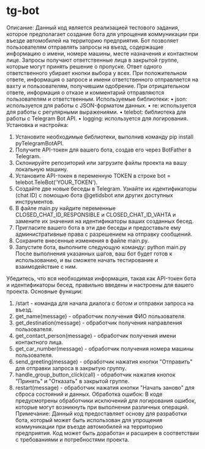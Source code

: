 # tg-bot
Описание:
Данный код является реализацией тестового задания, которое предполагает создание бота для упрощения коммуникации при въезде автомобилей на территорию предприятия. Бот позволяет пользователям отправлять запросы на въезд, содержащие информацию о имени, номере машины, месте назначения и контактном лице. Запросы получают ответственные лица в закрытой группе, которые могут принять решение о пропуске. Ответ одного ответственного убирает кнопки выбора у всех. При положительном ответе, информация о запросе и имени ответственного отправляется на вахту и пользователям, получившим одобрение. При отрицательном ответе, информация о отказе и комментарий отправляются пользователям и ответственным.
Используемые библиотеки:
  •	json: используется для работы с JSON-форматом данных.
  •	re: используется для работы с регулярными выражениями.
  •	telebot: библиотека для работы с Telegram Bot API.
  •	logging: используется для логирования.
Установка и настройка:
  1.	Установите необходимые библиотеки, выполнив команду pip install pyTelegramBotAPI.
  2.	Получите API-токен для вашего бота, создав его через BotFather в Telegram.
  3.	Склонируйте репозиторий или загрузите файлы проекта на вашу локальную машину.
  4.	Установите API-токен в переменную TOKEN в строке bot = telebot.TeleBot('YOUR_TOKEN').
  5.	Создайте две новые беседы в Telegram. Узнайте их идентификаторы (chat ID) с помощью бота @getidsbot или других доступных инструментов.
  6.	В файле main.py найдите переменные CLOSED_CHAT_ID_RESPONSIBLE и CLOSED_CHAT_ID_VAHTA и замените их значения на идентификаторы ваших созданных бесед.
  7.	Пригласите вашего бота в эти две беседы и предоставьте ему административные права с разрешением на отправку сообщений.
  8.	Сохраните внесенные изменения в файле main.py.
  9.	Запустите бота, выполните следующую команду: python main.py
После выполнения указанных шагов, ваш бот будет готов к использованию, и вы сможете начать тестирование и взаимодействие с ним.

Убедитесь, что вся необходимая информация, такая как API-токен бота и идентификаторы бесед, правильно введены и настроены для вашего проекта.
Основные функции:
  1.	/start - команда для начала диалога с ботом и отправки запроса на въезд.
  2.	get_name(message) - обработчик получения ФИО пользователя.
  3.	get_destination(message) - обработчик получения направления пользователя.
  4.	get_contact_person(message) - обработчик получения имени контактного лица.
  5.	get_car_number(message) - обработчик получения номера машины пользователя.
  6.	send_greeting(message) - обработчик нажатия кнопки "Отправить" для отправки запроса в закрытую группу.
  7.	handle_group_button_click(call) - обработчик нажатия кнопок "Принять" и "Отказать" в закрытой группе.
  8.	restart(message) - обработчик нажатия кнопки "Начать заново" для сброса состояний и данных.
Обработка ошибок:
В коде предусмотрены обработчики исключений для логирования ошибок, которые могут возникнуть при выполнении различных операций.
Примечание:
Данный код предоставляет основу для разработки бота, который может быть использован для упрощения коммуникации при въезде автомобилей на территорию предприятия. Код может быть доработан и расширен в соответствии с требованиями и потребностями проекта.
